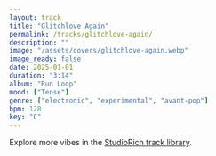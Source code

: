```yaml
---
layout: track
title: "Glitchlove Again"
permalink: /tracks/glitchlove-again/
description: ""
image: "/assets/covers/glitchlove-again.webp"
image_ready: false
date: 2025-01-01
duration: "3:14"
album: "Run Loop"
mood: ["Tense"]
genre: ["electronic", "experimental", "avant-pop"]
bpm: 128
key: "C"
---
```


Explore more vibes in the [StudioRich track library](/tracks/).
